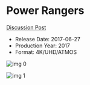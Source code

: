 # Power Rangers

[Discussion Post](https://www.avsforum.com/threads/bass-eq-for-filtered-movies.2995212/post-56739892)

* Release Date: 2017-06-27
* Production Year: 2017
* Format: 4K/UHD/ATMOS

![img 0](https://i.imgur.com/UnB7paE.jpg)

![img 1](https://i.imgur.com/c9OeNXA.jpg)

